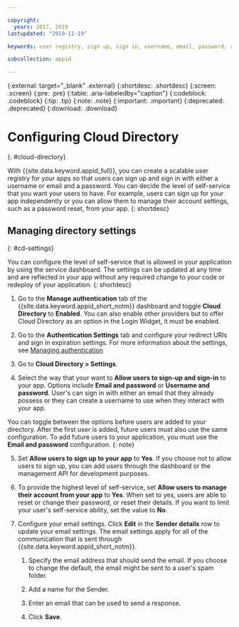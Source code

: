 ```yaml
---

copyright:
  years: 2017, 2019
lastupdated: "2019-11-19"

keywords: user registry, sign up, sign in, username, email, password, account settings, reset password, email sender, email verification, app security

subcollection: appid

---
```


{:external: target="_blank" .external}
{:shortdesc: .shortdesc}
{:screen: .screen}
{:pre: .pre}
{:table: .aria-labeledby="caption"}
{:codeblock: .codeblock}
{:tip: .tip}
{:note: .note}
{:important: .important}
{:deprecated: .deprecated}
{:download: .download}


# Configuring Cloud Directory
{: #cloud-directory}

With {{site.data.keyword.appid_full}}, you can create a scalable user registry for your apps so that users can sign up and sign in with either a username or email and a password. You can decide the level of self-service that you want your users to have. For example, users can sign up for your app independently or you can allow them to manage their account settings, such as a password reset, from your app. 
{: shortdesc}


## Managing directory settings
{: #cd-settings}

You can configure the level of self-service that is allowed in your application by using the service dashboard. The settings can be updated at any time and are reflected in your app without any required change to your code or redeploy of your application.
{: shortdesc}

1. Go to the **Manage authentication** tab of the {{site.data.keyword.appid_short_notm}} dashboard and toggle **Cloud Directory** to **Enabled**. You can also enable other providers but to offer Cloud Directory as an option in the Login Widget, it must be enabled.

2. Go to the **Authentication Settings** tab and configure your redirect URIs and sign in expiration settings. For more information about the settings, see [Managing authentication](/docs/services/appid??topic=appid-managing-idp)

3. Go to **Cloud Directory > Settings**.

4. Select the way that your want to **Allow users to sign-up and sign-in** to your app. Options include **Email and password** or **Username and password**. User's can sign in with either an email that they already possess or they can create a username to use when they interact with your app.

  You can toggle between the options before users are added to your directory. After the first user is added, future users must also use the same configuration. To add future users to your application, you must use the **Email and password** configuration.
  {: note}

5. Set **Allow users to sign up to your app** to **Yes**. If you choose not to allow users to sign up, you can add users through the dashboard or the management API for development purposes.

6. To provide the highest level of self-service, set **Allow users to manage their account from your app** to **Yes**. When set to yes, users are able to reset or change their password, or reset their details. If you want to limit your user's self-service ability, set the value to **No**.

7. Configure your email settings. Click **Edit** in the **Sender details** row to update your email settings. The email settings apply for all of the communication that is sent through {{site.data.keyword.appid_short_notm}}.

    1. Specify the email address that should send the email. If you choose to change the default, the email might be sent to a user's spam folder.

    2. Add a name for the Sender.

    3. Enter an email that can be used to send a response.

    4. Click **Save**.
